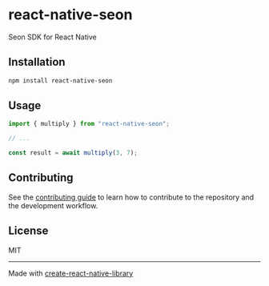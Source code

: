 # react-native-seon
Seon SDK for React Native
## Installation

```sh
npm install react-native-seon
```

## Usage

```js
import { multiply } from "react-native-seon";

// ...

const result = await multiply(3, 7);
```

## Contributing

See the [contributing guide](CONTRIBUTING.md) to learn how to contribute to the repository and the development workflow.

## License

MIT

---

Made with [create-react-native-library](https://github.com/callstack/react-native-builder-bob)
